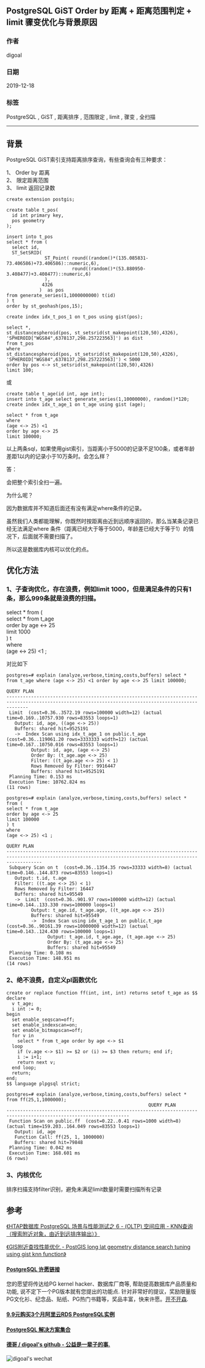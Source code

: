 ## PostgreSQL GiST Order by 距离 + 距离范围判定 + limit 骤变优化与背景原因   
                                                                                                             
### 作者                                                                    
digoal                                                                                                             
                                                                                                             
### 日期                                                                                                             
2019-12-18                                                                                                         
                                                                                                             
### 标签                                                                                                             
PostgreSQL , GiST , 距离排序 , 范围限定 , limit , 骤变 , 全扫描      
                                                                                                             
----                                                                                                             
                                                                                                             
## 背景     
PostgreSQL GiST索引支持距离排序查询，有些查询会有三种要求：  
  
1、 Order by 距离    
2、 限定距离范围    
3、 limit 返回记录数    
  
```  
create extension postgis;      
      
create table t_pos(      
  id int primary key,      
  pos geometry      
);    
  
insert into t_pos       
select * from (      
  select id,      
  ST_SetSRID(      
              ST_Point( round((random()*(135.085831-73.406586)+73.406586)::numeric,6),          
                        round((random()*(53.880950-3.408477)+3.408477)::numeric,6)          
              ),      
             4326      
            )  as pos      
from generate_series(1,1000000000) t(id)       
) t      
order by st_geohash(pos,15);      
      
create index idx_t_pos_1 on t_pos using gist(pos);      
  
select *,   
st_distancespheroid(pos, st_setsrid(st_makepoint(120,50),4326), 'SPHEROID["WGS84",6378137,298.257223563]') as dist   
from t_pos   
where   
st_distancespheroid(pos, st_setsrid(st_makepoint(120,50),4326), 'SPHEROID["WGS84",6378137,298.257223563]') < 5000   
order by pos <-> st_setsrid(st_makepoint(120,50),4326)   
limit 100;   
```  
  
或  
  
```  
create table t_age(id int, age int);  
insert into t_age select generate_series(1,10000000), random()*120;  
create index idx_t_age_1 on t_age using gist (age);  
  
select * from t_age   
where   
(age <-> 25) <1   
order by age <-> 25   
limit 100000;  
```  
  
以上两条sql，如果使用gist索引，当距离小于5000的记录不足100条，或者年龄差距1以内的记录小于10万条时。会怎么样？  
  
答：  
  
会把整个索引全扫一遍。  
  
为什么呢？  
  
因为数据库并不知道后面还有没有满足where条件的记录。  
  
虽然我们人类都能理解，你既然时按距离由近到远顺序返回的，那么当某条记录已经无法满足where 条件（距离已经大于等于5000，年龄差已经大于等于1）的情况下，后面就不需要扫描了。  
  
所以这是数据库内核可以优化的点。  
  
## 优化方法  
### 1、子查询优化，存在浪费，例如limit 1000，但是满足条件的只有1条，那么999条就是浪费的扫描。  
  
select * from (  
select * from t_age   
order by age <-> 25   
limit 1000  
) t  
where   
(age <-> 25) <1 ;  
  
对比如下  
  
```  
postgres=# explain (analyze,verbose,timing,costs,buffers) select * from t_age where (age <-> 25) <1 order by age <-> 25 limit 100000;  
                                                                     QUERY PLAN                                                                       
----------------------------------------------------------------------------------------------------------------------------------------------------  
 Limit  (cost=0.36..3572.19 rows=100000 width=12) (actual time=0.169..10757.930 rows=83553 loops=1)  
   Output: id, age, ((age <-> 25))  
   Buffers: shared hit=9525191  
   ->  Index Scan using idx_t_age_1 on public.t_age  (cost=0.36..119061.20 rows=3333333 width=12) (actual time=0.167..10750.016 rows=83553 loops=1)  
         Output: id, age, (age <-> 25)  
         Order By: (t_age.age <-> 25)  
         Filter: ((t_age.age <-> 25) < 1)  
         Rows Removed by Filter: 9916447  
         Buffers: shared hit=9525191  
 Planning Time: 0.153 ms  
 Execution Time: 10762.824 ms  
(11 rows)  
```  
  
```  
postgres=# explain (analyze,verbose,timing,costs,buffers) select * from (  
select * from t_age   
order by age <-> 25   
limit 100000  
) t  
where   
(age <-> 25) <1 ;  
                                                                       QUERY PLAN                                                                          
---------------------------------------------------------------------------------------------------------------------------------------------------------  
 Subquery Scan on t  (cost=0.36..1354.35 rows=33333 width=8) (actual time=0.146..144.873 rows=83553 loops=1)  
   Output: t.id, t.age  
   Filter: ((t.age <-> 25) < 1)  
   Rows Removed by Filter: 16447  
   Buffers: shared hit=95549  
   ->  Limit  (cost=0.36..901.97 rows=100000 width=12) (actual time=0.144..133.330 rows=100000 loops=1)  
         Output: t_age.id, t_age.age, ((t_age.age <-> 25))  
         Buffers: shared hit=95549  
         ->  Index Scan using idx_t_age_1 on public.t_age  (cost=0.36..90161.39 rows=10000000 width=12) (actual time=0.143..124.430 rows=100000 loops=1)  
               Output: t_age.id, t_age.age, (t_age.age <-> 25)  
               Order By: (t_age.age <-> 25)  
               Buffers: shared hit=95549  
 Planning Time: 0.108 ms  
 Execution Time: 148.951 ms  
(14 rows)  
```  
  
### 2、绝不浪费，自定义pl函数优化  
  
```  
create or replace function ff(int, int, int) returns setof t_age as $$  
declare  
  v t_age;  
  i int := 0;  
begin  
  set enable_seqscan=off;  
  set enable_indexscan=on;  
  set enable_bitmapscan=off;  
  for v in   
    select * from t_age order by age <-> $1   
  loop   
    if (v.age <-> $1) >= $2 or (i) >= $3 then return; end if;  
    i := i+1;   
    return next v;  
  end loop;  
  return;  
end;  
$$ language plpgsql strict;  
```  
  
```  
postgres=# explain (analyze,verbose,timing,costs,buffers) select * from ff(25,1,1000000);  
                                                    QUERY PLAN                                                       
-------------------------------------------------------------------------------------------------------------------  
 Function Scan on public.ff  (cost=0.22..0.41 rows=1000 width=8) (actual time=159.203..164.049 rows=83553 loops=1)  
   Output: id, age  
   Function Call: ff(25, 1, 1000000)  
   Buffers: shared hit=79848  
 Planning Time: 0.042 ms  
 Execution Time: 168.601 ms  
(6 rows)  
```  
  
### 3、内核优化  
  
排序扫描支持filter识别，避免未满足limit数量时需要扫描所有记录  
  
## 参考  
[《HTAP数据库 PostgreSQL 场景与性能测试之 6 - (OLTP) 空间应用 - KNN查询（搜索附近对象，由近到远排序输出）》](../201711/20171107_07.md)  
  
[《GIS附近查找性能优化 - PostGIS long lat geometry distance search tuning using gist knn function》](../201308/20130806_01.md)    
  
  
  
  
  
  
  
  
  
  
  
  
  
  
  
  
  
  
  
  
  
  
  
  
  
  
  
  
  
  
  
  
  
  
  
  
  
  
  
  
  
  
  
  
  
  
  
  
  
  
  
  
  
  
  
#### [PostgreSQL 许愿链接](https://github.com/digoal/blog/issues/76 "269ac3d1c492e938c0191101c7238216")
您的愿望将传达给PG kernel hacker、数据库厂商等, 帮助提高数据库产品质量和功能, 说不定下一个PG版本就有您提出的功能点. 针对非常好的提议，奖励限量版PG文化衫、纪念品、贴纸、PG热门书籍等，奖品丰富，快来许愿。[开不开森](https://github.com/digoal/blog/issues/76 "269ac3d1c492e938c0191101c7238216").  
  
  
#### [9.9元购买3个月阿里云RDS PostgreSQL实例](https://www.aliyun.com/database/postgresqlactivity "57258f76c37864c6e6d23383d05714ea")
  
  
#### [PostgreSQL 解决方案集合](https://yq.aliyun.com/topic/118 "40cff096e9ed7122c512b35d8561d9c8")
  
  
#### [德哥 / digoal's github - 公益是一辈子的事.](https://github.com/digoal/blog/blob/master/README.md "22709685feb7cab07d30f30387f0a9ae")
  
  
![digoal's wechat](../pic/digoal_weixin.jpg "f7ad92eeba24523fd47a6e1a0e691b59")
  
